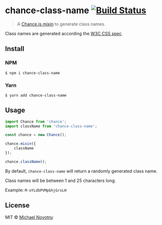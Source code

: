 # chance-class-name [![Build Status](https://travis-ci.org/manovotny/chance-class-name.svg?branch=master)](https://travis-ci.org/manovotny/chance-class-name)

> A [Chance.js mixin](http://chancejs.com/#mixin) to generate class names.

Class names are generated according the [W3C CSS spec](https://stackoverflow.com/a/449000).

## Install

### NPM

```
$ npm i chance-class-name
```

### Yarn

```
$ yarn add chance-class-name
```

## Usage

```js
import Chance from 'chance';
import className from 'chance-class-name';

const chance = new Chance();

chance.mixin({
    className
});

chance.className();
```

By default, `chance-class-name` will return a randomly generated class name.

Class names will be between 1 and 25 characters long.

Example: `M-oYLdbPVMpbhjGrsLH`

## License

MIT © [Michael Novotny](http://manovotny.com)
